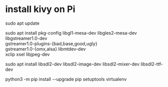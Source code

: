 # install kivy on Pi
sudo apt update

sudo apt install pkg-config libgl1-mesa-dev libgles2-mesa-dev \
   libgstreamer1.0-dev \
   gstreamer1.0-plugins-{bad,base,good,ugly} \
   gstreamer1.0-{omx,alsa} libmtdev-dev \
   xclip xsel libjpeg-dev

sudo apt install libsdl2-dev libsdl2-image-dev libsdl2-mixer-dev libsdl2-ttf-dev

python3 -m pip install --upgrade pip setuptools virtualenv

